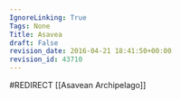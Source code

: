 ```yaml
---
IgnoreLinking: True
Tags: None
Title: Asavea
draft: False
revision_date: 2016-04-21 18:41:50+00:00
revision_id: 43710
---
```


#REDIRECT [[Asavean Archipelago]]